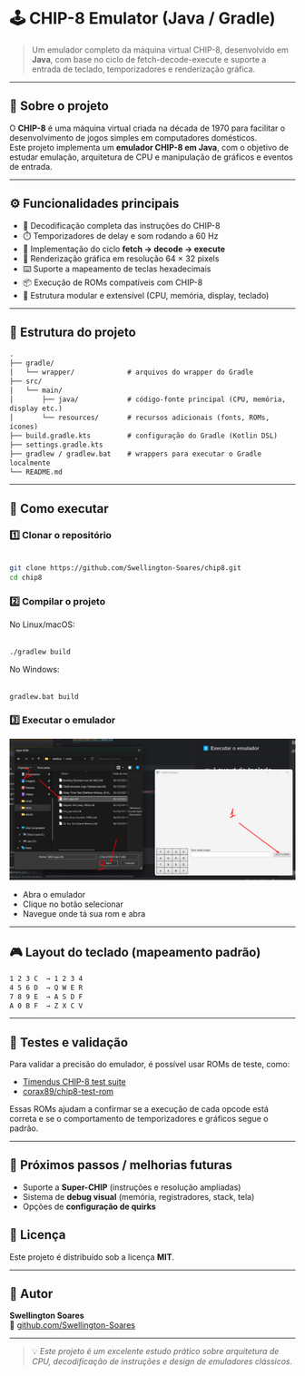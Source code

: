 # 🕹️ CHIP-8 Emulator (Java / Gradle)

> Um emulador completo da máquina virtual CHIP-8, desenvolvido em **Java**, com base no ciclo de fetch-decode-execute e suporte a entrada de teclado, temporizadores e renderização gráfica.

---

## 📖 Sobre o projeto

O **CHIP-8** é uma máquina virtual criada na década de 1970 para facilitar o desenvolvimento de jogos simples em computadores domésticos.  
Este projeto implementa um **emulador CHIP-8 em Java**, com o objetivo de estudar emulação, arquitetura de CPU e manipulação de gráficos e eventos de entrada.

---

## ⚙️ Funcionalidades principais

- 🔢 Decodificação completa das instruções do CHIP-8  
- ⏱️ Temporizadores de delay e som rodando a 60 Hz  
- 🧮 Implementação do ciclo **fetch → decode → execute**  
- 🎨 Renderização gráfica em resolução 64 × 32 pixels  
- ⌨️ Suporte a mapeamento de teclas hexadecimais  
- 📦 Execução de ROMs compatíveis com CHIP-8  
- 🧰 Estrutura modular e extensível (CPU, memória, display, teclado)  

---

## 🧩 Estrutura do projeto

```
.
├── gradle/
│   └── wrapper/             # arquivos do wrapper do Gradle
├── src/
│   └── main/
│       ├── java/            # código-fonte principal (CPU, memória, display etc.)
│       └── resources/       # recursos adicionais (fonts, ROMs, ícones)
├── build.gradle.kts         # configuração do Gradle (Kotlin DSL)
├── settings.gradle.kts
├── gradlew / gradlew.bat    # wrappers para executar o Gradle localmente
└── README.md
```

---

## 🚀 Como executar


### 1️⃣ Clonar o repositório

```bash

git clone https://github.com/Swellington-Soares/chip8.git
cd chip8

```

### 2️⃣ Compilar o projeto

No Linux/macOS:
```bash

./gradlew build

```

No Windows:
```bash

gradlew.bat build

```

### 3️⃣ Executar o emulador

![1.png](docs/1.png)

* Abra o emulador
* Clique no botão selecionar
* Navegue onde tá sua rom e abra

---

## 🎮 Layout do teclado (mapeamento padrão)

```
1 2 3 C  → 1 2 3 4
4 5 6 D  → Q W E R
7 8 9 E  → A S D F
A 0 B F  → Z X C V
```

---

## 🧪 Testes e validação

Para validar a precisão do emulador, é possível usar ROMs de teste, como:
- [Timendus CHIP-8 test suite](https://github.com/Timendus/chip8-test-suite)
- [corax89/chip8-test-rom](https://github.com/corax89/chip8-test-rom)

Essas ROMs ajudam a confirmar se a execução de cada opcode está correta e se o comportamento de temporizadores e gráficos segue o padrão.

---

## 🧭 Próximos passos / melhorias futuras

- Suporte a **Super-CHIP** (instruções e resolução ampliadas)  
- Sistema de **debug visual** (memória, registradores, stack, tela)  
- Opções de **configuração de quirks**  


## 📜 Licença

Este projeto é distribuído sob a licença **MIT**.  

---

## 👤 Autor

**Swellington Soares**  
🔗 [github.com/Swellington-Soares](https://github.com/Swellington-Soares)

---

> 💡 *Este projeto é um excelente estudo prático sobre arquitetura de CPU, decodificação de instruções e design de emuladores clássicos.*
